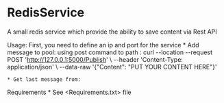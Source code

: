 # RedisService
A small redis service which provide the ability to save content via Rest API

Usage:
    First, you need to define an ip and port for the service
    * Add message to pool:
    using post command to path : curl --location --request POST 'http://127.0.0.1:5000/Publish' \ --header 'Content-Type: application/json' \ --data-raw '{"Content": "PUT YOUR CONTENT HERE"}'

    * Get last message from:

Requirements
    * See <Requirements.txt> file